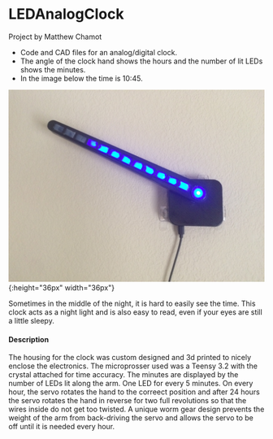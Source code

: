 # LEDAnalogClock
Project by Matthew Chamot

* Code and CAD files for an analog/digital clock.  
* The angle of the clock hand shows the hours and the number of lit LEDs shows the minutes.
* In the image below the time is 10:45.

![clock image](Clock.JPG){:height="36px" width="36px"}

Sometimes in the middle of the night, it is hard to easily see the time.  This clock acts as a night light and is also easy to read, even if your eyes are still a little sleepy.  

#### Description
The housing for the clock was custom designed and 3d printed to nicely enclose the electronics.  The microprosser used was a Teensy 3.2 with the crystal attached for time accuracy.  The minutes are displayed by the number of LEDs lit along the arm.  One LED for every 5 minutes.  On every hour, the servo rotates the hand to the correect position and after 24 hours the servo rotates the hand in reverse for two full revolutions so that the wires inside do not get too twisted.  A unique worm gear design prevents the weight of the arm from back-driving the servo and allows the servo to be off until it is needed every hour.

